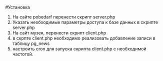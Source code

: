 #Установка  
1. На сайте pobedarf перенести скрипт server.php
2. Указать необходимые параметры доступа к базе данных в скрипте server.php
3. На сайт музея, перенести скрипт client.php
4. в скрпте client.php необходимо реализовать добавление записи в таблицу pg_news
5. настроить cron для запуска скрипта client.php с необходимой частотой. 

